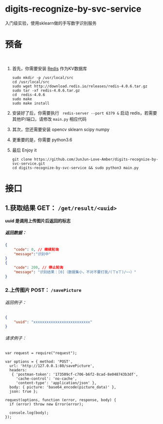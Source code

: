 # digits-recognize-by-svc-service
入门级实验，使用sklearn做的手写数字识别服务


# 预备
 

1.  首先，你需要安装 [Redis](https://redis.io/) 作为KV数据库

    ```
    sudo mkdir -p /usr/local/src
    cd /usr/local/src
    sudo wget http://download.redis.io/releases/redis-4.0.6.tar.gz
    sudo tar -xf redis-4.0.6.tar.gz
    cd  redis-4.0.6
    sudo make 
    sudo make install
    
    ```

1. 安装好了后，你需要执行 ``` redis-server --port 6379 &```    启动 redis，若需要其他IP/端口，请修改 ```main.py``` 相应代码

1. 其次，您还需要安装 opencv sklearn scipy numpy 

1. 更重要的是，你需要 python3.6

1. 最后 Enjoy it

    ```
    git clone https://github.com/JunJun-Love-Amber/digits-recognize-by-svc-service.git 
    cd digits-recognize-by-svc-service && sudo python3 main.py
    ```

# 接口

## 1.获取结果 GET： ```/get/result/<uuid>```

**uuid 是调用上传图片后返回的标志**

##### 返回数据：

```json
{
    "code": 0, // 继续轮询
    "message":"识别中"
}
{
    "code": 200, // 停止轮询
    "message": "识别结果：[0]（数据集小，不对不要打我/(ㄒoㄒ)/~~）"
}
```
### 2.上传图片 POST： ```/savePicture```

###### 返回例子：
```json
{
    "uuid": "xxxxxxxxxxxxxxxxxxxxxxxxxx"
}
```
###### 请求例子：

```
var request = require("request");

var options = { method: 'POST',
  url: 'http://127.0.0.1:80/savePicture',
  headers: 
   { 'postman-token': '173509cf-c706-b6f2-8cad-8e048743b3df',
     'cache-control': 'no-cache',
     'content-type': 'application/json' },
  body: { picture: 'base64_encode(picture_data)' },
  json: true };

request(options, function (error, response, body) {
  if (error) throw new Error(error);

  console.log(body);
});

```
